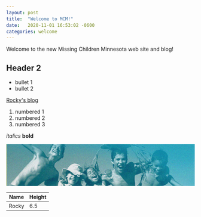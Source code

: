 ```yaml
---
layout: post
title:  "Welcome to MCM!"
date:   2020-11-01 16:53:02 -0600
categories: welcome
---
```

Welcome to the new Missing Children Minnesota web site and blog!

## Header 2

* bullet 1
* bullet 2

[Rocky's blog](https://blog.lhotka.net)

1. numbered 1
1. numbered 2
1. numbered 3

*italics* **bold**

![MCM resources](/assets/resources-banner.jpg)

| Name | Height |
| ---- | ------ |
| Rocky | 6.5 |
